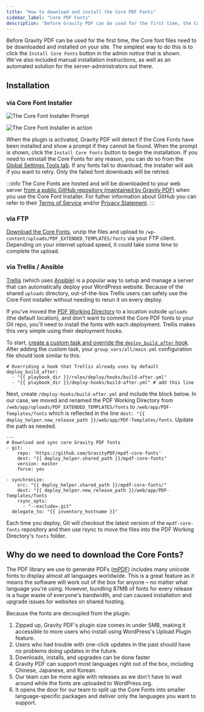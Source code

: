 ```yaml
---
title: "How to download and install the Core PDF Fonts"
sidebar_label: "Core PDF Fonts"
description: "Before Gravity PDF can be used for the first time, the Core font files need to be downloaded and installed on your site."
---
```


Before Gravity PDF can be used for the first time, the Core font files need to be downloaded and installed on your site. The simplest way to do this is to click the `Install Core Fonts` button in the admin notice that is shown. We've also included manual installation instructions, as well as an automated solution for the server-administrators out there. 

## Installation

### via Core Font Installer 

![The Core Font Installer Prompt](https://resources.gravitypdf.com/uploads/2021/03/Download-Core-Font-Prompt.png)

![The Core Font Installer in action](https://resources.gravitypdf.com/uploads/2021/03/Download-Core-Fonts-.png) 

When the plugin is activated, Gravity PDF will detect if the Core Fonts have been installed and show a prompt if they cannot be found. When the prompt is shown, click the `Install Core Fonts` button to begin the installation. If you need to reinstall the Core Fonts for any reason, you can do so from the [Global Settings Tools tab](global-settings.md#tools-tab). If any fonts fail to download, the installer will ask if you want to retry. Only the failed font downloads will be retried.

:::info
The Core Fonts are hosted and will be downloaded to your web server [from a public GitHub repository (maintained by Gravity PDF)](https://github.com/gravityPDF/mpdf-core-fonts) when you use the Core Font Installer. For futher information about GitHub you can refer to their [Terms of Service](https://docs.github.com/en/site-policy/github-terms/github-terms-of-service) and/or [Privacy Statement](https://docs.github.com/en/site-policy/privacy-policies/github-privacy-statement#the-short-version).
:::

### via FTP 

[Download the Core Fonts](https://github.com/GravityPDF/mpdf-core-fonts/archive/master.zip), unzip the files and upload to `/wp-content/uploads/PDF_EXTENDED_TEMPLATES/fonts` via your FTP client. Depending on your internet upload speed, it could take some time to complete the upload.

### via Trellis / Ansible 

[Trellis](https://roots.io/trellis/) (which uses [Ansible](https://www.ansible.com/how-ansible-works)) is a popular way to setup and manage a server that can automatically deploy your WordPress website. Because of the shared `uploads` directory, out-of-the-box Trellis users can safely use the Core Font installer without needing to rerun it on every deploy. 

If you've moved the [PDF Working Directory](../developers/first-custom-pdf.md#working-directory) to a location outside `uploads` (the default location), and don't want to commit the Core PDF fonts to your Git repo, you'll need to install the fonts with each deployment. Trellis makes this very simple using their deployment hooks. 

To start, [create a custom task and override the `deploy_build_after` hook](https://roots.io/trellis/docs/deploys/#custom-tasks). After adding the custom task, your `group_vars/all/main.yml` configuration file should look similar to this:

    # Overriding a hook that Trellis already uses by default
    deploy_build_after:
      - "{{ playbook_dir }}/roles/deploy/hooks/build-after.yml"
      - "{{ playbook_dir }}/deploy-hooks/build-after.yml" # add this line

Next, create `/deploy-hooks/build-after.yml` and include the block below. In our case, we moved and renamed the PDF Working Directory from `/web/app/uploads/PDF_EXTENDED_TEMPLATES/fonts` to `/web/app/PDF-Templates/fonts` which is reflected in the line `dest: "{{ deploy_helper.new_release_path }}/web/app/PDF-Templates/fonts`. Update the path as needed.

    ---
    # Download and sync core Gravity PDF fonts
    - git:
        repo: 'https://github.com/GravityPDF/mpdf-core-fonts'
        dest: "{{ deploy_helper.shared_path }}/mpdf-core-fonts"
        version: master
        force: yes

    - synchronize:
        src: "{{ deploy_helper.shared_path }}/mpdf-core-fonts/"
        dest: "{{ deploy_helper.new_release_path }}/web/app/PDF-Templates/fonts
        rsync_opts:
          - "--exclude=.git"
      delegate_to: "{{ inventory_hostname }}"

Each time you deploy, Git will checkout the latest version of the `mpdf-core-fonts` repository and then use rsync to move the files into the PDF Working Directory's `fonts` folder.

## Why do we need to download the Core Fonts? 

The PDF library we use to generate PDFs ([mPDF](http://mpdf.github.io)) includes many unicode fonts to display almost all languages worldwide. This is a great feature as it means the software will work out of the box for anyone – no matter what language you're using. However, bundling 87MB of fonts for every release is a huge waste of everyone's bandwidth, and can caused installation and upgrade issues for websites on shared hosting.  

Because the fonts are decoupled from the plugin:

1. Zipped up, Gravity PDF's plugin size comes in under 5MB, making it accessible to more users who install using WordPress's Upload Plugin feature.
1. Users who had trouble with one-click updates in the past should have no problems doing updates in the future.
1. Downloads, installs, and upgrades can be done faster
1. Gravity PDF can support most languages right out of the box, including Chinese, Japanese, and Korean.
1. Our team can be more agile with releases as we don't have to wait around while the fonts are uploaded to WordPress.org.
1. It opens the door for our team to split up the Core Fonts into smaller language-specific packages and deliver only the languages you want to support. 
